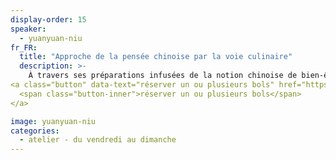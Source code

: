 ```yaml
---
display-order: 15
speaker:
  - yuanyuan-niu
fr_FR:
  title: "Approche de la pensée chinoise par la voie culinaire"
  description: >-
    À travers ses préparations infusées de la notion chinoise de bien-être 藥食同源 (yào shí tóng yuán), où aliment et médicament s'harmonisent, Yuanyuan invite ses hôtes à une expérience gustative unique. Elle accorde ingrédients de saison, plantes sauvages et médicinales et combine couleurs 色 (sè), parfums 香 (xiāng), saveurs 味 (wèi), beauté 美 (měi), significations 意 (yì) pour nourrir tout aussi bien l'esprit que le corps. Yuanyuan convie celui qui accepte d'être guidé à approcher l'essence de la pensée chinoise par la voie culinaire. Puisqu’il s’agit de cueillette sauvage, Yuanyaun prépare la quantité au plus près afin que les plantes puissent vivre leur belle vie sans être cueillies puis jetées. C'est pourquoi nous vous proposons de réserver votre bol à l'avance, merci pour elles.
<a class="button" data-text="réserver un ou plusieurs bols" href="https://boutique.brutdethé.fr/categorie=festival" title="Venir au parc aux bambous" target="_blank">
  <span class="button-inner">réserver un ou plusieurs bols</span>
</a>

image: yuanyuan-niu
categories:
  - atelier - du vendredi au dimanche
---
```


